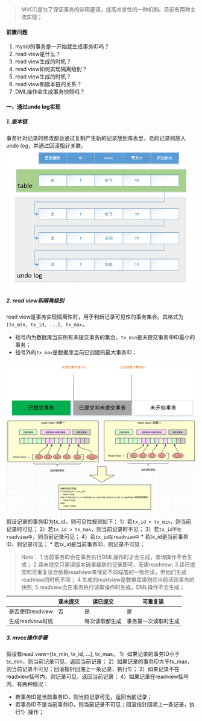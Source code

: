> MVCC是为了保证事务的非阻塞读，提高并发性的一种机制。目前有两种主流实现；
#### 前置问题
1. mysql的事务是一开始就生成事务ID吗？
2. read view是什么？
3. read view生成的时机？
4. read view如何实现隔离级别？
5. read view生成的时机？
6. read view和版本链的关系？
7. DML操作会生成事务快照吗？
#### 一、通过undo log实现
##### 1. 版本链
事务针对记录的修改都会通过复制产生新的记录放到库表里，老的记录则放入undo log，并通过回滚指针关联。
<img src="pic/1240-20210115030059818.png" alt="undo log" style="zoom: 67%;" />

##### 2. read view和隔离级别
read view是事务实现隔离性时，用于判断记录可见性的事务集合。其格式为`[tx_min, tx_id, ...], tx_max`，
* 括号内为数据库当前所有未提交事务的集合，`tx_min`是未提交事务中ID最小的事务；
* 括号外的`tx_max`是数据库当前已创建的最大事务ID；
<img src="pic/1240-20210115030059806.png" alt="事务可见性" style="zoom:67%;" />
<img src="pic/1240-20210115030059866.png" alt="image.png" style="zoom:67%;" />


假设记录的事务ID为tx_id，则可见性规则如下：
1）若`tx_id < tx_min`，则当前记录时可见；
2）若`tx_id > tx_max`，则当前记录时不见；
3）若`tx_id不在readview中`，则当前记录可见；
4）若`tx_id在readview中`
    * 若tx_id是当前事务ID，则记录可见；
    * 若tx_id是当前事务ID，则记录不可见；

> Note：
> 1.当前事务ID会在事务执行DML操作时才会生成，查询操作不会生成；
> 2.读未提交只需读版本链里最新的记录即可，无需readview;
> 3.读已提交和可重复读会依赖readview来保证不同程度的一致性读，但他们生成readview的时机不同；
> 4.生成的readview是数据库级别的当前活跃事务的快照;
> 5.readview会在事务执行读取操作时生成，DML操作不会生成；

|                  | 读未提交 | 读已提交       | 可重复读             |
| ---------------- | -------- | -------------- | -------------------- |
| 是否使用readview | 否       | 是             | 是                   |
| 生成readview时机 |          | 每次读取都生成 | 事务第一次读取时生成 |
##### 3. mvcc操作步骤
假设有read view=[tx_min, tx_id, ...], tx_max。
1）如果记录的事务ID小于tx_min，则当前记录可见，返回当前记录；
2）如果记录的事务ID大于tx_max，则当前记录不可见；回滚指针回溯上一条记录，执行1）；
3）如果记录不在readview括号内，则记录可见，返回当前记录；
4）如果记录在readview括号内，有两种情况：
* 若事务ID是当前事务ID，则当前记录可见，返回当前记录；
* 若事务ID不是当前事务ID，则当前记录不可见；回滚指针回溯上一条记录，执行1）操作；